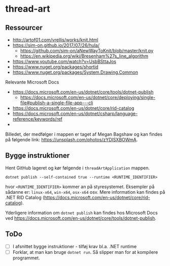 # thread-art

## Ressourcer
- http://artof01.com/vrellis/works/knit.html
- https://sim-on.github.io/2017/07/26/hula/
  - https://github.com/sim-on/aNewWayToKnit/blob/master/knit.py
  - https://en.wikipedia.org/wiki/Bresenham%27s_line_algorithm
- https://www.youtube.com/watch?v=UsbBSttaJos
- https://www.nuget.org/packages/shortid
- https://www.nuget.org/packages/System.Drawing.Common

Relevante Microsoft Docs
- https://docs.microsoft.com/en-us/dotnet/core/tools/dotnet-publish
  - https://docs.microsoft.com/en-us/dotnet/core/deploying/single-file#publish-a-single-file-app---cli
- https://docs.microsoft.com/en-us/dotnet/core/rid-catalog
- https://docs.microsoft.com/en-us/dotnet/csharp/language-reference/keywords/ref
- 

Billedet, der medfølger i mappen er taget af Megan Bagshaw og kan findes på følgende link: https://unsplash.com/photos/zYDISXBOWmA.

## Bygge instruktioner
Hent GitHub lageret og kør følgende i `threadArtApplication` mappen.
```
dotnet publish --self-contained true --runtime <RUNTIME_IDENTIFIER>
```
hvor `<RUNTIME_IDENTIFIER>` kommer an på styresystemet. Eksempler på sådanne er: `linux-x64`, `win-x64`, `osx-x64` osv. Mere information kan findes på .NET RID Catalog (https://docs.microsoft.com/en-us/dotnet/core/rid-catalog). 

Yderligere information om `dotnet publish` kan findes hos Microsoft Docs ved https://docs.microsoft.com/en-us/dotnet/core/tools/dotnet-publish.

## ToDo
- [ ] I afsnittet bygge instruktioner - tilføj krav bl.a. .NET runtime
- [ ] Forklar, at man kan bruge `dotnet run`. Så slipper man for at kompilere programmet.
